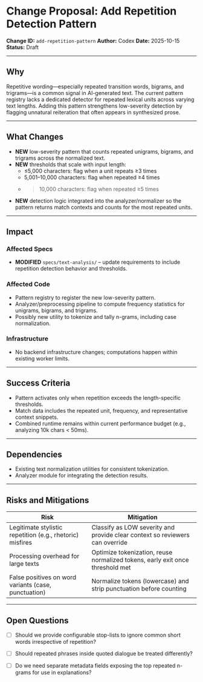 # Change Proposal: Add Repetition Detection Pattern

**Change ID:** `add-repetition-pattern`
**Author:** Codex
**Date:** 2025-10-15  
**Status:** Draft

---

## Why

Repetitive wording—especially repeated transition words, bigrams, and trigrams—is a common signal in AI-generated text. The current pattern registry lacks a dedicated detector for repeated lexical units across varying text lengths. Adding this pattern strengthens low-severity detection by flagging unnatural reiteration that often appears in synthesized prose.

---

## What Changes

- **NEW** low-severity pattern that counts repeated unigrams, bigrams, and trigrams across the normalized text.
- **NEW** thresholds that scale with input length:
  - ≤5,000 characters: flag when a unit repeats ≥3 times
  - 5,001–10,000 characters: flag when repeated ≥4 times
  - >10,000 characters: flag when repeated ≥5 times
- **NEW** detection logic integrated into the analyzer/normalizer so the pattern returns match contexts and counts for the most repeated units.

---

## Impact

### Affected Specs
- **MODIFIED** `specs/text-analysis/` – update requirements to include repetition detection behavior and thresholds.

### Affected Code
- Pattern registry to register the new low-severity pattern.
- Analyzer/preprocessing pipeline to compute frequency statistics for unigrams, bigrams, and trigrams.
- Possibly new utility to tokenize and tally n-grams, including case normalization.

### Infrastructure
- No backend infrastructure changes; computations happen within existing worker limits.

---

## Success Criteria

- Pattern activates only when repetition exceeds the length-specific thresholds.
- Match data includes the repeated unit, frequency, and representative context snippets.
- Combined runtime remains within current performance budget (e.g., analyzing 10k chars < 50ms).

---

## Dependencies

- Existing text normalization utilities for consistent tokenization.
- Analyzer module for integrating the detection results.

---

## Risks and Mitigations

| Risk | Mitigation |
|------|------------|
| Legitimate stylistic repetition (e.g., rhetoric) misfires | Classify as LOW severity and provide clear context so reviewers can override |
| Processing overhead for large texts | Optimize tokenization, reuse normalized tokens, early exit once threshold met |
| False positives on word variants (case, punctuation) | Normalize tokens (lowercase) and strip punctuation before counting |

---

## Open Questions

- [ ] Should we provide configurable stop-lists to ignore common short words irrespective of repetition?  
- [ ] Should repeated phrases inside quoted dialogue be treated differently?  
- [ ] Do we need separate metadata fields exposing the top repeated n-grams for use in explanations?

